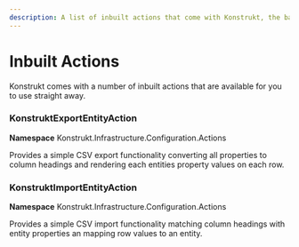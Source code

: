 ```yaml
---
description: A list of inbuilt actions that come with Konstrukt, the back office UI builder for Umbraco.
---
```


# Inbuilt Actions

Konstrukt comes with a number of inbuilt actions that are available for you to use straight away. 

### KonstruktExportEntityAction  
**Namespace** Konstrukt.Infrastructure.Configuration.Actions  

Provides a simple CSV export functionality converting all properties to column headings and rendering each entities property values on each row.

### KonstruktImportEntityAction  
**Namespace** Konstrukt.Infrastructure.Configuration.Actions  

Provides a simple CSV import functionality matching column headings with entity properties an mapping row values to an entity.